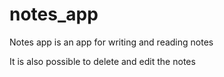 # notes_app
Notes app is an app for writing and reading notes

It is also possible to delete and edit the notes
